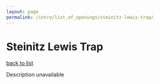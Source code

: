 ```yaml
---
layout: page
permalink: /intro/list_of_openings/steinitz-lewis-trap/
---
```


# Steinitz Lewis Trap

[back to list](../../list_of_openings)

Description unavailable